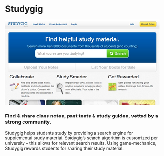 # Studygig

![preview](preview.jpg)

### Find & share class notes, past tests & study guides, vetted by a strong community.

Studygig helps students study by providing a search engine for supplemental study material. Studygig’s search algorithm is customized per university – this allows for relevant search results. Using game-mechanics, Studygig rewards students for sharing their study material.
